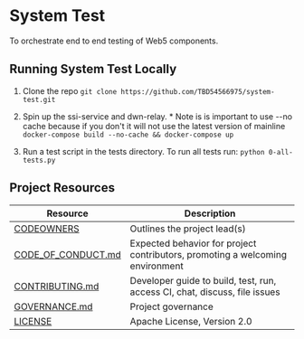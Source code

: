 # System Test

To orchestrate end to end testing of Web5 components.

## Running System Test Locally

1. Clone the repo
   `git clone https://github.com/TBD54566975/system-test.git`

2. Spin up the ssi-service and dwn-relay. \* Note is is important to use --no cache because if you don't it will not use the latest version of mainline
   `docker-compose build --no-cache && docker-compose up`

3. Run a test script in the tests directory. To run all tests run:
   `python 0-all-tests.py`

## Project Resources

| Resource                                   | Description                                                                   |
| ------------------------------------------ | ----------------------------------------------------------------------------- |
| [CODEOWNERS](./CODEOWNERS)                 | Outlines the project lead(s)                                                  |
| [CODE_OF_CONDUCT.md](./CODE_OF_CONDUCT.md) | Expected behavior for project contributors, promoting a welcoming environment |
| [CONTRIBUTING.md](./CONTRIBUTING.md)       | Developer guide to build, test, run, access CI, chat, discuss, file issues    |
| [GOVERNANCE.md](./GOVERNANCE.md)           | Project governance                                                            |
| [LICENSE](./LICENSE)                       | Apache License, Version 2.0                                                   |
